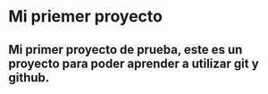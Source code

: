 # Mi priemer proyecto
## Mi primer proyecto de prueba, este es un proyecto para poder aprender a utilizar git y github.
